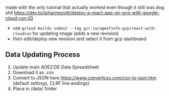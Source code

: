 made with the only tutorial that actually worked even though it still was dog shit https://dev.to/johannesvitt/deploy-a-react-app-on-gcp-with-google-cloud-run-il3

- use `gcloud builds submit --tag gcr.io/ageofinfo-gcp/react-with-cloudrun` for updating image (adds a new revision)
- then edit/deploy new revision and select it from gcp dashboard

## Data Updating Process

1. Update main AOE2:DE Data Spreadsheet
2. Download it as .csv
3. Convert to JSON here https://www.convertcsv.com/csv-to-json.htm (default settings, CLRF line endings)
4. Place in /data/ folder
